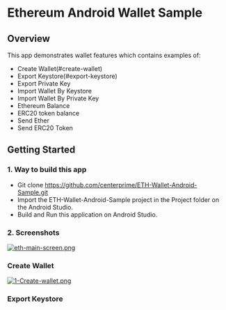 # Ethereum Android Wallet Sample

## Overview 

This app demonstrates wallet features which contains examples of: 
  - Create Wallet(#create-wallet)
  - Export Keystore(#export-keystore)
  - Export Private Key
  - Import Wallet By Keystore
  - Import Wallet By Private Key
  - Ethereum Balance
  - ERC20 token balance
  - Send Ether
  - Send ERC20 Token

## Getting Started 

### 1. Way to build this app 
- Git clone https://github.com/centerprime/ETH-Wallet-Android-Sample.git 
- Import the ETH-Wallet-Android-Sample project in the Project folder on the Android Studio.
- Build and Run this application on Android Studio. 

### 2. Screenshots
[![eth-main-screen.png](https://i.postimg.cc/7LBFFFG0/0-eth-main-screen.png)](https://postimg.cc/qt3DnZGv)

### Create Wallet 
[![1-Create-wallet.png](https://i.postimg.cc/d3Wn3FFj/1-Create-wallet.png)](https://postimg.cc/q632D9zN)

### Export Keystore

